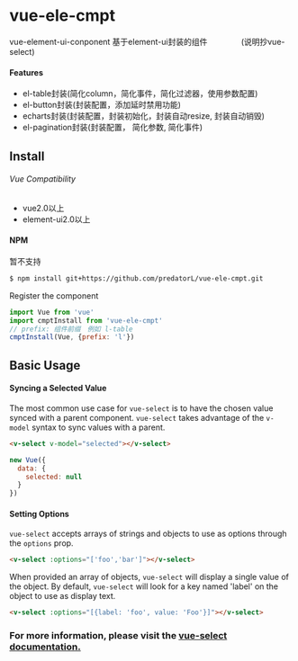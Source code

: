# vue-ele-cmpt
vue-element-ui-conponent 基于element-ui封装的组件　　　　
(说明抄vue-select)
#### Features
- el-table封装(简化column，简化事件，简化过滤器，使用参数配置)
- el-button封装(封装配置，添加延时禁用功能)
- echarts封装(封装配置，封装初始化，封装自动resize, 封装自动销毁)
- el-pagination封装(封装配置， 简化参数, 简化事件)




## Install

###### Vue Compatibility
-  vue2.0以上
-  element-ui2.0以上

#### NPM
暂不支持

```bash
$ npm install git+https://github.com/predatorL/vue-ele-cmpt.git
```

Register the component

```js
import Vue from 'vue'
import cmptInstall from 'vue-ele-cmpt'
// prefix: 组件前缀　例如 l-table 
cmptInstall(Vue, {prefix: 'l'})
```

## Basic Usage

#### Syncing a Selected Value

The most common use case for `vue-select` is to have the chosen value synced with a parent component. `vue-select` takes advantage of the `v-model` syntax to sync values with a parent.

```html
<v-select v-model="selected"></v-select>
```
```js
new Vue({
  data: {
    selected: null
  }
})
```

#### Setting Options

`vue-select` accepts arrays of strings and objects to use as options through the `options` prop.

```html
<v-select :options="['foo','bar']"></v-select>
```

When provided an array of objects, `vue-select` will display a single value of the object. By default, `vue-select` will look for a key named 'label' on the object to use as display text.

```html
<v-select :options="[{label: 'foo', value: 'Foo'}]"></v-select>
```

### For more information, please visit the [vue-select documentation.](https://sagalbot.github.io/vue-select)